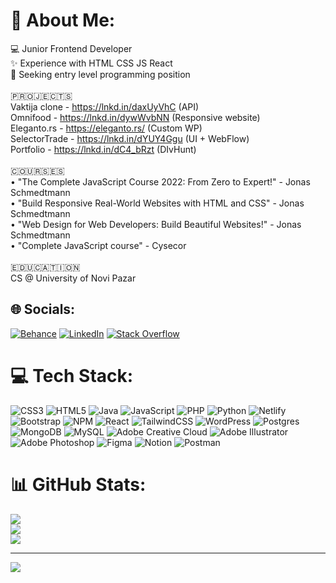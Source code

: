 # 💫 About Me:
💻 Junior Frontend Developer<br>✨ Experience with HTML CSS JS React<br>🔎 Seeking entry level programming position<br><br>​🇵​​🇷​​🇴​​🇯​​🇪​​🇨​​🇹​​🇸​<br>Vaktija clone - https://lnkd.in/daxUyVhC (API)<br>Omnifood - https://lnkd.in/dywWvbNN (Responsive website)<br>Eleganto.rs - https://eleganto.rs/ (Custom WP)<br>SelectorTrade - https://lnkd.in/dYUY4Ggu (UI + WebFlow)<br>Portfolio - https://lnkd.in/dC4_bRzt (DIvHunt)<br><br>​🇨​​🇴​​🇺​​🇷​​🇸​​🇪​​🇸​<br>• "The Complete JavaScript Course 2022: From Zero to Expert!" - Jonas Schmedtmann<br>• "Build Responsive Real-World Websites with HTML and CSS" - Jonas Schmedtmann<br>• "Web Design for Web Developers: Build Beautiful Websites!" - Jonas Schmedtmann<br>• "Complete JavaScript course" - Cysecor<br><br>🇪​​🇩​​🇺​​🇨​​🇦​​🇹​​🇮​​🇴​​🇳<br>CS @ University of Novi Pazar


## 🌐 Socials:
[![Behance](https://img.shields.io/badge/Behance-1769ff?logo=behance&logoColor=white)](https://behance.net/muhamedajanovic) [![LinkedIn](https://img.shields.io/badge/LinkedIn-%230077B5.svg?logo=linkedin&logoColor=white)](https://linkedin.com/in/muhamed-ajanovic/) [![Stack Overflow](https://img.shields.io/badge/-Stackoverflow-FE7A16?logo=stack-overflow&logoColor=white)](https://stackoverflow.com/users/17071128) 

# 💻 Tech Stack:
![CSS3](https://img.shields.io/badge/css3-%231572B6.svg?style=flat&logo=css3&logoColor=white) ![HTML5](https://img.shields.io/badge/html5-%23E34F26.svg?style=flat&logo=html5&logoColor=white) ![Java](https://img.shields.io/badge/java-%23ED8B00.svg?style=flat&logo=openjdk&logoColor=white) ![JavaScript](https://img.shields.io/badge/javascript-%23323330.svg?style=flat&logo=javascript&logoColor=%23F7DF1E) ![PHP](https://img.shields.io/badge/php-%23777BB4.svg?style=flat&logo=php&logoColor=white) ![Python](https://img.shields.io/badge/python-3670A0?style=flat&logo=python&logoColor=ffdd54) ![Netlify](https://img.shields.io/badge/netlify-%23000000.svg?style=flat&logo=netlify&logoColor=#00C7B7) ![Bootstrap](https://img.shields.io/badge/bootstrap-%238511FA.svg?style=flat&logo=bootstrap&logoColor=white) ![NPM](https://img.shields.io/badge/NPM-%23CB3837.svg?style=flat&logo=npm&logoColor=white) ![React](https://img.shields.io/badge/react-%2320232a.svg?style=flat&logo=react&logoColor=%2361DAFB) ![TailwindCSS](https://img.shields.io/badge/tailwindcss-%2338B2AC.svg?style=flat&logo=tailwind-css&logoColor=white) ![WordPress](https://img.shields.io/badge/WordPress-%23117AC9.svg?style=flat&logo=WordPress&logoColor=white) ![Postgres](https://img.shields.io/badge/postgres-%23316192.svg?style=flat&logo=postgresql&logoColor=white) ![MongoDB](https://img.shields.io/badge/MongoDB-%234ea94b.svg?style=flat&logo=mongodb&logoColor=white) ![MySQL](https://img.shields.io/badge/mysql-%2300000f.svg?style=flat&logo=mysql&logoColor=white) ![Adobe Creative Cloud](https://img.shields.io/badge/Adobe%20Creative%20Cloud-DA1F26.svg?style=flat&logo=Adobe%20Creative%20Cloud&logoColor=white) ![Adobe Illustrator](https://img.shields.io/badge/adobe%20illustrator-%23FF9A00.svg?style=flat&logo=adobe%20illustrator&logoColor=white) ![Adobe Photoshop](https://img.shields.io/badge/adobe%20photoshop-%2331A8FF.svg?style=flat&logo=adobe%20photoshop&logoColor=white) ![Figma](https://img.shields.io/badge/figma-%23F24E1E.svg?style=flat&logo=figma&logoColor=white) ![Notion](https://img.shields.io/badge/Notion-%23000000.svg?style=flat&logo=notion&logoColor=white) ![Postman](https://img.shields.io/badge/Postman-FF6C37?style=flat&logo=postman&logoColor=white)
# 📊 GitHub Stats:
![](https://github-readme-stats.vercel.app/api?username=muhamedajanovic&theme=gotham&hide_border=false&include_all_commits=false&count_private=true)<br/>
![](https://github-readme-streak-stats.herokuapp.com/?user=muhamedajanovic&theme=gotham&hide_border=false)<br/>
![](https://github-readme-stats.vercel.app/api/top-langs/?username=muhamedajanovic&theme=gotham&hide_border=false&include_all_commits=false&count_private=true&layout=compact)

---
[![](https://visitcount.itsvg.in/api?id=muhamedajanovic&icon=3&color=12)](https://visitcount.itsvg.in)

<!-- Proudly created with GPRM ( https://gprm.itsvg.in ) -->
